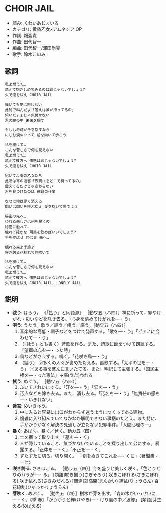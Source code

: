 CHOIR JAIL
===========

- 読み: くわいあじぇいる
- カテゴリ: 黄昏乙女×アムネジア OP
- 作詞: 畑亜貴
- 作曲: 田代智一
- 編曲: 田代智一/浦田尚克
- 歌手: 鈴木このみ


歌詞
-----

    私よ燃えて…
    燃えて抱きしめてみるのは罪じゃないでしょう?
    火で闇を祓え CHOIR JAIL

    嘆いても夢は唄わない
    此処で叫んだよ「答えは誰が持ってるの」
    俯いたままじゃ気付かない
    君の瞳の中 未来を探す

    もしも奇跡が今を指すなら
    にじむ涙ぬぐって 前を向いて歩こう

    私を開けて…
    こんな苦しさで何も見えない
    私よ燃えて…
    燃えて彼方へ 情熱は罪じゃないでしょう?
    火で闇を祓え CHOIR JAIL

    招いてよ胸の乙女たち
    此所は宵の迷宮「夜明けをどこで待ってるの」
    震えてるだけじゃ変わらない
    君を見つけたのは 運命の仕業

    なぜに命は儚く消える
    問いは問いを呼ぶゆえ 愛を抱いて果てよう

    秘密の先へ…
    ゆれる悲しさは何を暴くの
    秘密に触れて…
    触れて確かな 現実を飲めばいいでしょう?
    手を伸ばせ 伸ばせ 先へ…

    眠れる森よ季節よ
    咲き誇る花枯れて芽吹いて

    私を開けて…
    こんな苦しさで何も見えない
    私よ燃えて…
    燃えて彼方へ 情熱は罪じゃないでしょう?
    火で闇を祓え CHOIR JAIL, LONELY JAIL


説明
-----

- **祓う**: はらう。 《「払う」と同語源》 ［動ワ五（ハ四）］神に祈って、罪やけがれ・災いなどを除き去る。「心身を清めてけがれを―・う」
- **唄う**: うたう。歌う／謡う／唄う／謳う。［動ワ五（ハ四）］
    1. 音楽的な高低・調子などをつけて発声する。「歌を―・う」「ピアノに合わせて―・う」
    2. （「詠う」とも書く）詩歌を作る。また、詩歌に節をつけて朗読する。「望郷の心を―・った詩」
    3. 鳥などがさえずる。鳴く。「花咲き鳥―・う」
    4. （謳う） ㋐多くの人々が褒めたたえる。謳歌する。「太平の世を―・う」 ㋑ある事を盛んに言いたてる。また、明記して主張する。「国民主権を―・った憲法」→謳(うた)われる
- **拭う**: ぬぐう。 ［動ワ五（ハ四）］
    1. ふいてきれいにする。「汗を―・う」「涙を―・う」
    2. 汚点などを除き去る。また、消し去る。「汚名を―・う」「無責任の感を―・いきれない」
- **迷宮**: めいきゅう。
    1. 中に入ると容易に出口がわからず迷うようにつくってある建物。
    2. 複雑に入り組んでいてなかなか解明できない事柄のたとえ。また特に、手がかりがなく解決の見通しが立たない犯罪事件。「人間心理の―」
- **暴く**: あばく。暴く／発く。動カ五（四）
    1. 土を掘って取り出す。「墓を―・く」
    2. 人が隠していること、気づかないでいることを探り出して公にする。暴露する。「正体を―・く」「不正を―・く」
    3. ずたずたに切る。切り開く。 「剣をぬきてこれを―・くに」〈著聞集・一七〉
- **咲き誇る**: さきほこる。 ［動ラ五（四）］今を盛りと美しく咲く。「色とりどりのバラが―・る」 [類語]咲き揃う(さきそろう) 咲きこぼれる(さきこぼれる) 咲き乱れる(さきみだれる)  [関連語]満開(まんかい) 繚乱(りょうらん) 百花繚乱(ひゃっかりょうらん)
- **芽吹く**: めぶく。 ［動カ五（四）］樹木が芽を出す。「森の木がいっせいに―・く」《季 春》「がうがうと欅(けやき)―・けり風の中／波郷」 [類語]芽生える(めばえる)
